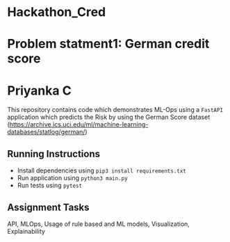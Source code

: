 # Hackathon_Cred
# Problem statment1: German credit score 
# Priyanka C



This repository contains code which demonstrates ML-Ops using a `FastAPI` application which predicts the Risk by using the German Score dataset (https://archive.ics.uci.edu/ml/machine-learning-databases/statlog/german/)

## Running Instructions
- Install dependencies using `pip3 install requirements.txt`
- Run application using `python3 main.py`
- Run tests using `pytest`



## Assignment Tasks
API, MLOps, Usage of rule based and ML models, Visualization, Explainability
